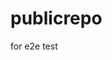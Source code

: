 # publicrepo
for e2e test






























































































































































































































































































































































































































































































































































































































































































































































































































































































































































































































































































































































































































































































































































































































































































































































































































































































































































































































































































































































































































































































































































































































































































































































































































































































































































































































































































































































































































































































































































































































































































































































































































































































































































































